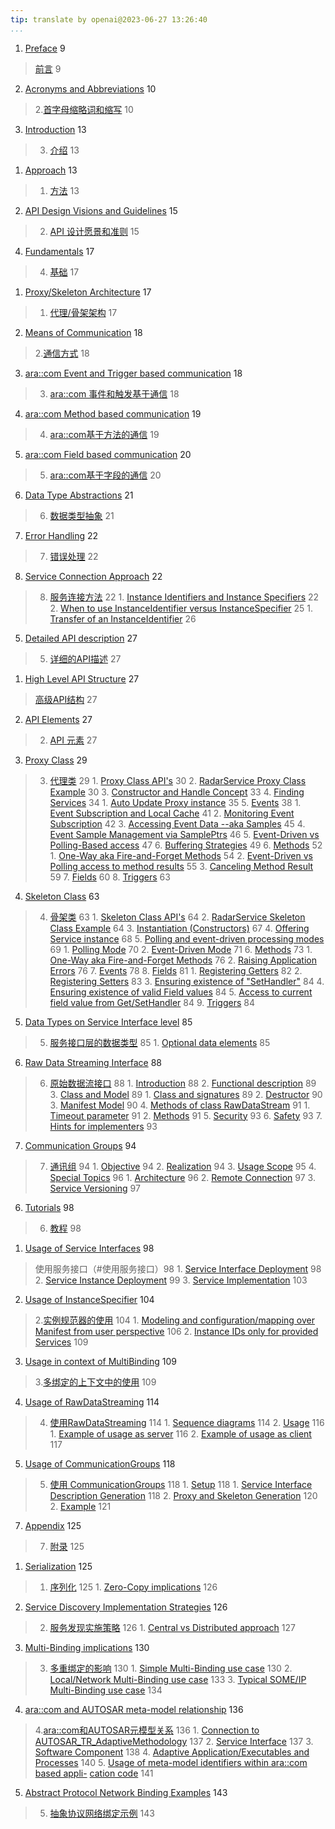 ```yaml
---
tip: translate by openai@2023-06-27 13:26:40
...
```


1. [Preface](#preface) 9

> [前言](#preface) 9

2. [Acronyms and Abbreviations](#acronyms-and-abbreviations) 10

> 2.[首字母缩略词和缩写](#acronyms-and-abbreviations) 10

3. [Introduction](#introduction) 13

> 3. [介绍](#introduction) 13

   1. [Approach](#approach) 13

> 1. [方法](#approach) 13

   2. [API Design Visions and Guidelines](#api-design-visions-and-guidelines) 15

> 2. [API 设计愿景和准则](#api-design-visions-and-guidelines) 15

4. [Fundamentals](#fundamentals) 17

> 4. [基础](#fundamentals) 17

   1. [Proxy/Skeleton Architecture](#proxyskeleton-architecture) 17

> 1. [代理/骨架架构](#proxyskeleton-architecture) 17

   2. [Means of Communication](#means-of-communication) 18

> 2.[通信方式](#means-of-communication) 18

   3. [ara::com Event and Trigger based communication](#aracom-event-and-trigger-based-communication) 18

> 3. [ara::com 事件和触发基于通信](#aracom-event-and-trigger-based-communication) 18

   4. [ara::com Method based communication](#aracom-method-based-communication) 19

> 4. [ara::com基于方法的通信](#aracom-method-based-communication) 19

   5. [ara::com Field based communication](#aracom-field-based-communication) 20

> 5. [ara::com基于字段的通信](#aracom-field-based-communication) 20

   6. [Data Type Abstractions](#data-type-abstractions) 21

> 6. [数据类型抽象](#data-type-abstractions) 21

   7. [Error Handling](#error-handling) 22

> 7. [错误处理](#error-handling) 22

   8. [Service Connection Approach](#service-connection-approach) 22

> 8. [服务连接方法](#service-connection-approach) 22
      1. [Instance Identifiers and Instance Specifiers](#instance-identifiers-and-instance-specifiers) 22
      2. [When to use InstanceIdentifier versus InstanceSpecifier](#when-to-use-instanceidentifier-versus-instancespecifier) 25
         1. [Transfer of an InstanceIdentifier](#transfer-of-an-instanceidentifier) 26

5. [Detailed API description](#detailed-api-description) 27

> 5. [详细的API描述](#detailed-api-description) 27

   1. [High Level API Structure](#high-level-api-structure) 27

> [高级API结构](#high-level-api-structure) 27

   2. [API Elements](#api-elements) 27

> 2. [API 元素](#api-elements) 27

   3. [Proxy Class](#proxy-class) 29

> 3. [代理类](#proxy-class) 29
      1. [Proxy Class API's](#proxy-class-apis) 30
      2. [RadarService Proxy Class Example](#radarservice-proxy-class-example) 30
      3. [Constructor and Handle Concept](#constructor-and-handle-concept) 33
      4. [Finding Services](#finding-services) 34
         1. [Auto Update Proxy instance](#auto-update-proxy-instance) 35
      5. [Events](#events) 38
         1. [Event Subscription and Local Cache](#event-subscription-and-local-cache) 41
         2. [Monitoring Event Subscription](#monitoring-event-subscription) 42
         3. [Accessing Event Data --aka Samples](#accessing-event-data-aka-samples) 45
         4. [Event Sample Management via SamplePtrs](#event-sample-management-via-sampleptrs) 46
         5. [Event-Driven vs Polling-Based access](#event-driven-vs-polling-based-access) 47
         6. [Buffering Strategies](#buffering-strategies) 49
      6. [Methods](#methods) 52
         1. [One-Way aka Fire-and-Forget Methods](#one-way-aka-fire-and-forget-methods) 54
         2. [Event-Driven vs Polling access to method results](#event-driven-vs-polling-access-to-method-results) 55
         3. [Canceling Method Result](#canceling-method-result) 59
      7. [Fields](#fields) 60
      8. [Triggers](#triggers) 63

   4. [Skeleton Class](#skeleton-class) 63

> 4. [骨架类](#skeleton-class) 63
      1. [Skeleton Class API's](#skeleton-class-apis) 64
      2. [RadarService Skeleton Class Example](#radarservice-skeleton-class-example) 64
      3. [Instantiation (Constructors)](#instantiation-constructors) 67
      4. [Offering Service instance](#offering-service-instance) 68
      5. [Polling and event-driven processing modes](#polling-and-event-driven-processing-modes) 69
         1. [Polling Mode](#polling-mode) 70
         2. [Event-Driven Mode](#event-driven-mode) 71
      6. [Methods](#methods-1) 73
         1. [One-Way aka Fire-and-Forget Methods](#one-way-aka-fire-and-forget-methods-1) 76
         2. [Raising Application Errors](#raising-application-errors) 76
      7. [Events](#events-1) 78
      8. [Fields](#fields-1) 81
         1. [Registering Getters](#registering-getters) 82
         2. [Registering Setters](#registering-setters) 83
         3. [Ensuring existence of "SetHandler"](#ensuring-existence-of-sethandler) 84
         4. [Ensuring existence of valid Field values](#ensuring-existence-of-valid-field-values) 84
         5. [Access to current field value from Get/SetHandler](#access-to-current-field-value-from-getsethandler) 84
      9. [Triggers](#triggers-1) 84

   5. [Data Types on Service Interface level](#data-types-on-service-interface-level) 85

> 5. [服务接口层的数据类型](#data-types-on-service-interface-level) 85
      1. [Optional data elements](#optional-data-elements) 85

   6. [Raw Data Streaming Interface](#raw-data-streaming-interface) 88

> 6. [原始数据流接口](#raw-data-streaming-interface) 88
      1. [Introduction](#introduction-1) 88
      2. [Functional description](#functional-description) 89
      3. [Class and Model](#class-and-model) 89
         1. [Class and signatures](#class-and-signatures) 89
         2. [Destructor](#destructor) 90
         3. [Manifest Model](#manifest-model) 90
      4. [Methods of class RawDataStream](#methods-of-class-rawdatastream) 91
         1. [Timeout parameter](#timeout-parameter) 91
         2. [Methods](#methods-2) 91
      5. [Security](#security) 93
      6. [Safety](#safety) 93
      7. [Hints for implementers](#hints-for-implementers) 93

   7. [Communication Groups](#communication-groups) 94

> 7. [通讯组](#communication-groups) 94
      1. [Objective](#objective) 94
      2. [Realization](#realization) 94
      3. [Usage Scope](#usage-scope) 95
      4. [Special Topics](#special-topics) 96
         1. [Architecture](#5.7.4.1_Architecture) 96
         2. [Remote Connection](#remote-connection) 97
         3. [Service Versioning](#service-versioning) 97

6. [Tutorials](#tutorials) 98

> 6. [教程](#tutorials) 98

   1. [Usage of Service Interfaces](#usage-of-service-interfaces) 98

> 使用服务接口（#使用服务接口）98
      1. [Service Interface Deployment](#service-interface-deployment) 98
      2. [Service Instance Deployment](#service-instance-deployment) 99
      3. [Service Implementation](#service-implementation) 103

   2. [Usage of InstanceSpecifier](#usage-of-instancespecifier) 104

> 2.[实例规范器的使用](#usage-of-instancespecifier) 104
      1. [Modeling and configuration/mapping over Manifest from user perspective](#modeling-and-configurationmapping-over-manifest-from-user-perspective) 106
      2. [Instance IDs only for provided Services](#instance-ids-only-for-provided-services) 109

   3. [Usage in context of MultiBinding](#usage-in-context-of-multibinding) 109

> 3.[多绑定的上下文中的使用](#usage-in-context-of-multibinding) 109

   4. [Usage of RawDataStreaming](#usage-of-rawdatastreaming) 114

> 4. [使用RawDataStreaming](#usage-of-rawdatastreaming) 114
      1. [Sequence diagrams](#sequence-diagrams) 114
      2. [Usage](#usage) 116
         1. [Example of usage as server](#example-of-usage-as-server) 116
         2. [Example of usage as client](#example-of-usage-as-client) 117

   5. [Usage of CommunicationGroups](#usage-of-communicationgroups) 118

> 5. [使用 CommunicationGroups](#usage-of-communicationgroups) 118
      1. [Setup](#setup) 118
         1. [Service Interface Description Generation](#service-interface-description-generation) 118
         2. [Proxy and Skeleton Generation](#proxy-and-skeleton-generation) 120
      2. [Example](#example) 121

7. [Appendix](#appendix) 125

> 7. [附录](#附录) 125

   1. [Serialization](#serialization) 125

> 1. [序列化](#serialization) 125
      1. [Zero-Copy implications](#zero-copy-implications) 126

   2. [Service Discovery Implementation Strategies](#service-discovery-implementation-strategies) 126

> 2. [服务发现实施策略](#service-discovery-implementation-strategies) 126
      1. [Central vs Distributed approach](#central-vs-distributed-approach) 127

   3. [Multi-Binding implications](#multi-binding-implications) 130

> 3. [多重绑定的影响](#multi-binding-implications) 130
      1. [Simple Multi-Binding use case](#simple-multi-binding-use-case) 130
      2. [Local/Network Multi-Binding use case](#localnetwork-multi-binding-use-case) 133
      3. [Typical SOME/IP Multi-Binding use case](#typical-someip-multi-binding-use-case) 134

   4. [ara::com and AUTOSAR meta-model relationship](#aracom-and-autosar-meta-model-relationship) 136

> 4.[ara::com和AUTOSAR元模型关系](#aracom-and-autosar-meta-model-relationship) 136
      1. [Connection to AUTOSAR_TR_AdaptiveMethodology](#connection-to-autosar_tr_adaptivemethodology) 137
      2. [Service Interface](#service-interface) 137
      3. [Software Component](#software-component) 138
      4. [Adaptive Application/Executables and Processes](#adaptive-applicationexecutables-and-processes) 140
      5. [Usage of meta-model identifiers within ara::com based appli-](#usage-of-meta-model-identifiers-within-aracom-based-application-code) [cation code](#usage-of-meta-model-identifiers-within-aracom-based-application-code) 141

   5. [Abstract Protocol Network Binding Examples](#abstract-protocol-network-binding-examples) 143

> 5. [抽象协议网络绑定示例](#abstract-protocol-network-binding-examples) 143

